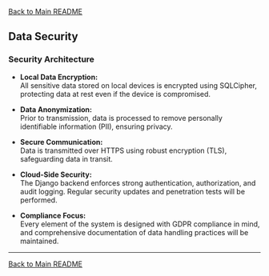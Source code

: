 [Back to Main README](https://github.com/riosarah/AiKita/blob/main/README.md)


## Data Security

### Security Architecture

- **Local Data Encryption:**  
    All sensitive data stored on local devices is encrypted using SQLCipher, protecting data at rest even if the device is compromised.

- **Data Anonymization:**  
    Prior to transmission, data is processed to remove personally identifiable information (PII), ensuring privacy.

- **Secure Communication:**  
    Data is transmitted over HTTPS using robust encryption (TLS), safeguarding data in transit.

- **Cloud-Side Security:**  
    The Django backend enforces strong authentication, authorization, and audit logging. Regular security updates and penetration tests will be performed.

- **Compliance Focus:**  
    Every element of the system is designed with GDPR compliance in mind, and comprehensive documentation of data handling practices will be maintained.

---
[Back to Main README](https://github.com/riosarah/AiKita/blob/main/README.md)
